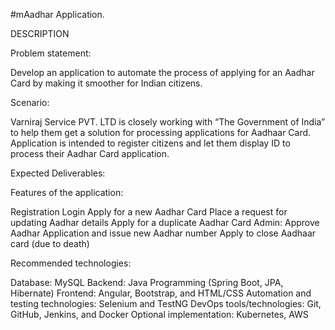 #mAadhar Application.

DESCRIPTION

Problem statement:

Develop an application to automate the process of applying for an Aadhar Card by making it smoother for Indian citizens.

Scenario:

Varniraj Service PVT. LTD is closely working with “The Government of India” to help them get a solution for processing applications for Aadhaar Card. Application is intended to register citizens and let them display ID to process their Aadhar Card application.

Expected Deliverables:

Features of the application:

Registration Login Apply for a new Aadhar Card Place a request for updating Aadhar details Apply for a duplicate Aadhar Card Admin: Approve Aadhar Application and issue new Aadhar number Apply to close Aadhaar card (due to death)

Recommended technologies:

Database: MySQL Backend: Java Programming (Spring Boot, JPA, Hibernate) Frontend: Angular, Bootstrap, and HTML/CSS Automation and testing technologies: Selenium and TestNG
DevOps tools/technologies: Git, GitHub, Jenkins, and Docker Optional implementation: Kubernetes, AWS
